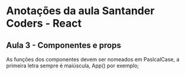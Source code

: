 # Anotações da aula Santander Coders - React

## Aula 3 - Componentes e props

  As funções dos componentes devem ser nomeados em PaslcalCase, a primeira letra sempre é maiúscula, App() por exemplo;

  